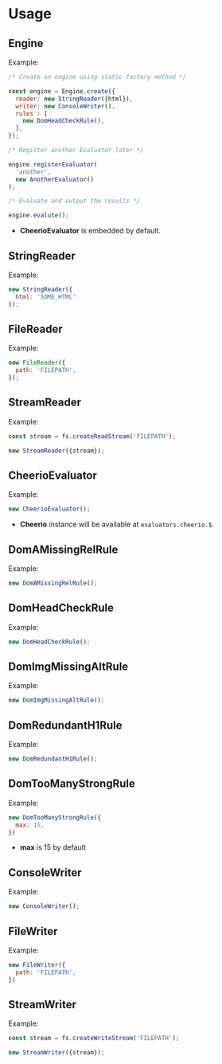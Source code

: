 # Usage

## Engine

Example:

```javascript
/* Create an engine using static factory method */

const engine = Engine.create({
  reader: new StringReader({html}),
  writer: new ConsoleWriter(),
  rules : [
    new DomHeadCheckRule(),
  ],
});

/* Register another Evaluator later */

engine.registerEvaluator(
  'another',
  new AnotherEvaluator()
);

/* Evaluate and output the results */

engine.evalute();
```

- **CheerioEvaluator** is embedded by default.

## StringReader

Example:

```javascript
new StringReader({
  html: 'SOME_HTML'
});
```

## FileReader

Example:

```javascript
new FileReader({
  path: 'FILEPATH',
});
```

## StreamReader

Example:

```javascript
const stream = fs.createReadStream('FILEPATH');

new StreamReader({stream});
```

## CheerioEvaluator

Example:

```javascript
new CheerioEvaluator();
```

- **Cheerio** instance will be available at `evaluators.cheerio.$`.

## DomAMissingRelRule

Example:

```javascript
new DomAMissingRelRule();
```

## DomHeadCheckRule

Example:

```javascript
new DomHeadCheckRule();
```

## DomImgMissingAltRule

Example:

```javascript
new DomImgMissingAltRule();
```

## DomRedundantH1Rule

Example:

```javascript
new DomRedundantH1Rule();
```

## DomTooManyStrongRule

Example:

```javascript
new DomTooManyStrongRule({
  max: 15,
})
```

- **max** is 15 by default

## ConsoleWriter

Example:

```javascript
new ConsoleWriter();
```

## FileWriter

Example:

```javascript
new FileWriter({
  path: 'FILEPATH',
})
```

## StreamWriter

Example:

```javascript
const stream = fs.createWriteStream('FILEPATH');

new StreamWriter({stream});
```